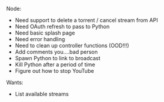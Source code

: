 Node:
* Need support to delete a torrent / cancel stream from API
* Need OAuth refresh to pass to Python
* Need basic splash page
* Need error handling
* Need to clean up controller functions (OOD!!!)
* Add comments you....bad person
* Spawn Python to link to broadcast
* Kill Python after a period of time
* Figure out how to stop YouTube

Wants:
* List available streams
